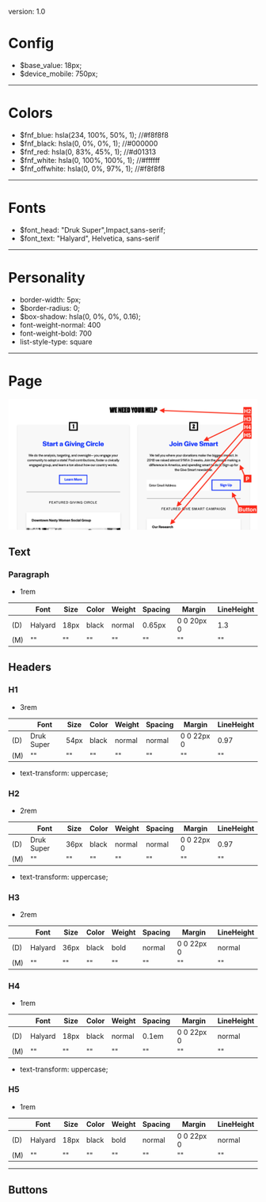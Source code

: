 version: 1.0

# Config

* $base_value: 18px;
* $device_mobile: 750px;

---

# Colors

* $fnf_blue: hsla(234, 100%, 50%, 1); //#f8f8f8
* $fnf_black: hsla(0, 0%, 0%, 1); //#000000
* $fnf_red: hsla(0, 83%, 45%, 1); //#d01313
* $fnf_white: hsla(0, 100%, 100%, 1); //#ffffff
* $fnf_offwhite: hsla(0, 0%, 97%, 1); //#f8f8f8

---

# Fonts

* $font_head: "Druk Super",Impact,sans-serif;
* $font_text: "Halyard", Helvetica, sans-serif

---

# Personality

* border-width: 5px;
* $border-radius: 0;
* $box-shadow: hsla(0, 0%, 0%, 0.16);
* font-weight-normal: 400
* font-weight-bold: 700
* list-style-type: square

---

# Page

![page-text](./images/page-text.png)

## Text 

### Paragraph

* 1rem

| | Font | Size | Color | Weight | Spacing | Margin | LineHeight |
| --- | --- | --- | --- | --- | --- | --- | --- |
| (D) | Halyard | 18px | black | normal | 0.65px | 0 0 20px 0 | 1.3 |
| (M) | "" | "" | "" | "" | "" | "" | "" |  

## Headers

### H1

* 3rem

| | Font | Size | Color | Weight | Spacing | Margin | LineHeight |
| --- | --- | --- | --- | --- | --- | --- | --- |
| (D) | Druk Super | 54px | black | normal | normal | 0 0 22px 0 | 0.97 |
| (M) | "" | "" | "" | "" | "" | "" | "" |  

* text-transform: uppercase;

### H2

* 2rem

| | Font | Size | Color | Weight | Spacing | Margin | LineHeight |
| --- | --- | --- | --- | --- | --- | --- | --- |
| (D) | Druk Super | 36px | black | normal | normal | 0 0 22px 0 | 0.97 |
| (M) | "" | "" | "" | "" | "" | "" | "" |  

* text-transform: uppercase;

### H3

* 2rem

| | Font | Size | Color | Weight | Spacing | Margin | LineHeight |
| --- | --- | --- | --- | --- | --- | --- | --- |
| (D) | Halyard | 36px | black | bold | normal | 0 0 22px 0 | normal |
| (M) | "" | "" | "" | "" | "" | "" | "" |  

### H4

* 1rem

| | Font | Size | Color | Weight | Spacing | Margin | LineHeight |
| --- | --- | --- | --- | --- | --- | --- | --- |
| (D) | Halyard | 18px | black | normal | 0.1em | 0 0 22px 0 | normal |
| (M) | "" | "" | "" | "" | "" | "" | "" |  

* text-transform: uppercase;

### H5

* 1rem

| | Font | Size | Color | Weight | Spacing | Margin | LineHeight |
| --- | --- | --- | --- | --- | --- | --- | --- |
| (D) | Halyard | 18px | black | bold | normal | 0 0 22px 0 | normal |
| (M) | "" | "" | "" | "" | "" | "" | "" |  

---

## Buttons
